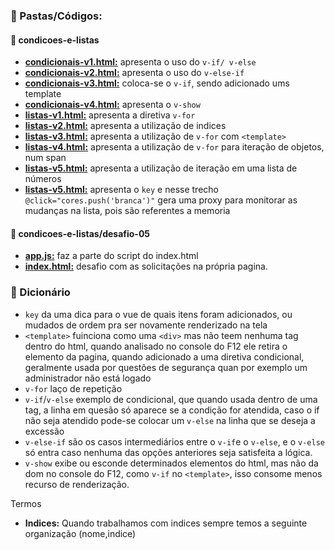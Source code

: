 ### :scroll: Pastas/Códigos:
#### :open_file_folder: condicoes-e-listas
- **[condicionais-v1.html:](https://github.com/TheJessicaBohn/VueJS/blob/master/condicoes-e-listas/condicionais-v1.html)** apresenta o uso do `v-if/ v-else` 
- **[condicionais-v2.html:](https://github.com/TheJessicaBohn/VueJS/blob/master/condicoes-e-listas/condicionais-v2.html)** apresenta o uso do `v-else-if`
- **[condicionais-v3.html:](https://github.com/TheJessicaBohn/VueJS/blob/master/condicoes-e-listas/condicionais-v3.html)** coloca-se o `v-if`, sendo adicionado ums template
- **[condicionais-v4.html:](https://github.com/TheJessicaBohn/VueJS/blob/master/condicoes-e-listas/condicionais-v4.html)** apresenta o `v-show`
- **[listas-v1.html:](https://github.com/TheJessicaBohn/VueJS/blob/master/condicoes-e-listas/listas-v1.html)** apresenta a diretiva `v-for`
- **[listas-v2.html:](https://github.com/TheJessicaBohn/VueJS/blob/master/condicoes-e-listas/listas-v2.html)** apresenta a utilização de indices
- **[listas-v3.html:](https://github.com/TheJessicaBohn/VueJS/blob/master/condicoes-e-listas/listas-v3.html)** apresenta a utilização de `v-for` com `<template>`
- **[listas-v4.html:](https://github.com/TheJessicaBohn/VueJS/blob/master/condicoes-e-listas/listas-v4.html)** apresenta a utilização de `v-for` para iteração de objetos, num span
- **[listas-v5.html:](https://github.com/TheJessicaBohn/VueJS/blob/master/condicoes-e-listas/listas-v5.html)** apresenta a utilização de iteração em uma lista de números
- **[listas-v5.html:](https://github.com/TheJessicaBohn/VueJS/blob/master/condicoes-e-listas/listas-v5.html)** apresenta o `key` e nesse trecho  `@click="cores.push('branca')"` gera uma proxy para monitorar as mudanças na lista, pois são referentes a memoria
#### :open_file_folder: condicoes-e-listas/desafio-05
- **[app.js:](https://github.com/TheJessicaBohn/VueJS/blob/master/condicoes-e-listas/desafio-05/app.js)** faz a parte do script do index.html
- **[index.html:](https://github.com/TheJessicaBohn/VueJS/blob/master/condicoes-e-listas/desafio-05/index.html)** desafio com as solicitações na própria pagina.
### :book: Dicionário
- `key` da uma dica para o vue de quais itens foram adicionados, ou mudados de ordem pra ser novamente renderizado na tela
- `<template>` fuinciona como uma `<div>` mas não teem nenhuma tag dentro do html, quando analisado no console do F12 ele retira o elemento da pagina, quando adicionado a uma diretiva condicional, geralmente usada por questões de segurança quan por exemplo um administrador não está logado
- `v-for` laço de repetição
- `v-if`/`v-else` exemplo de condicional, que quando usada dentro de uma tag, a linha em quesão só aparece se a condição for atendida, caso o if não seja atendido pode-se colocar um `v-else` na linha que se deseja a excessão
- `v-else-if` são os casos intermediários entre o `v-if`e o `v-else`, e o `v-else` só entra caso nenhuma das opções anteriores seja satisfeita a lógica.
- `v-show` exibe ou esconde determinados elementos do html, mas não da dom no console do F12, como `v-if` no `<template>`, isso consome menos recurso de renderização.

Termos
- **Indices:**  Quando trabalhamos com indices sempre temos a seguinte organização (nome,indice)




